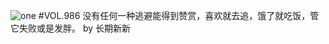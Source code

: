 ![one](http://image.wufazhuce.com/Fo78-jrs-As-A9OAe88C6i-lZFJi)
#VOL.986
没有任何一种逃避能得到赞赏，喜欢就去追，饿了就吃饭，管它失败或是发胖。 by 长期新新